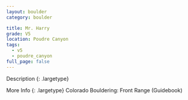 ```yaml
---
layout: boulder
category: boulder

title: Mr. Harry
grade: V5
location: Poudre Canyon
tags:
  - v5
  - poudre_canyon
full_page: false
---
```


Description
{: .largetype}


More Info
{: .largetype}
Colorado Bouldering: Front Range (Guidebook)

